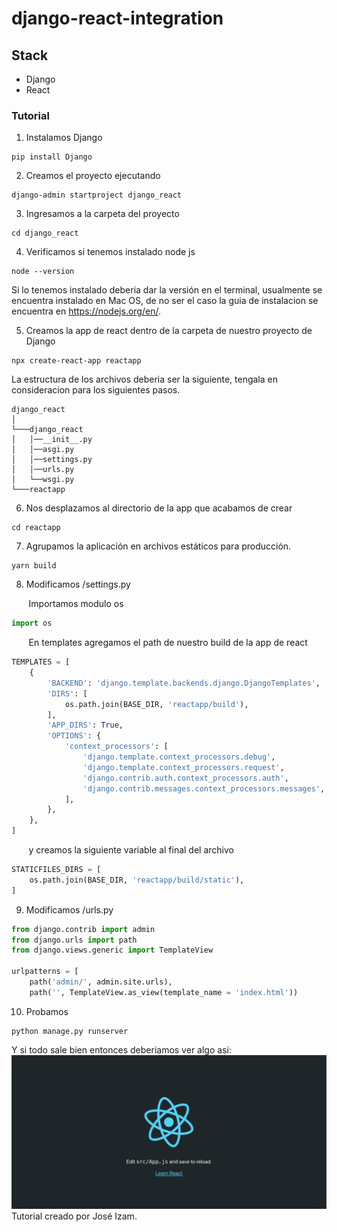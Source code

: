 # django-react-integration
## Stack
* Django
* React

### Tutorial
1. Instalamos Django
```
pip install Django
```
2. Creamos el proyecto ejecutando
```
django-admin startproject django_react
```
3. Ingresamos a la carpeta del proyecto 
```
cd django_react
```
4. Verificamos si tenemos instalado node js  

```
node --version
```  
Si lo tenemos instalado deberia dar la versión en el terminal, usualmente se encuentra instalado en Mac OS, de no ser el caso la guia de instalacion se encuentra en https://nodejs.org/en/.

5. Creamos la app de react dentro de la carpeta de nuestro proyecto de Django
```
npx create-react-app reactapp
```
La estructura de los archivos deberia ser la siguiente, tengala en consideracion para los siguientes pasos.
```
django_react
│ 
└───django_react
│   │──__init__.py
│   │──asgi.py
│   │──settings.py
│   │──urls.py
│   └──wsgi.py
└───reactapp
```
6. Nos desplazamos al directorio de la app que acabamos de crear
```
cd reactapp
```
7. Agrupamos la aplicación en archivos estáticos para producción.
```
yarn build
```

8. Modificamos /settings.py  

&nbsp;&nbsp;&nbsp;&nbsp;&nbsp;&nbsp; Importamos modulo os
```python
import os
```
&nbsp;&nbsp;&nbsp;&nbsp;&nbsp;&nbsp; En templates agregamos el path de nuestro build de la app de react
```python
TEMPLATES = [
    {
        'BACKEND': 'django.template.backends.django.DjangoTemplates',
        'DIRS': [
            os.path.join(BASE_DIR, 'reactapp/build'),
        ],
        'APP_DIRS': True,
        'OPTIONS': {
            'context_processors': [
                'django.template.context_processors.debug',
                'django.template.context_processors.request',
                'django.contrib.auth.context_processors.auth',
                'django.contrib.messages.context_processors.messages',
            ],
        },
    },
]
```
&nbsp;&nbsp;&nbsp;&nbsp;&nbsp;&nbsp; y creamos la siguiente variable al final del archivo

```python
STATICFILES_DIRS = [
    os.path.join(BASE_DIR, 'reactapp/build/static'),
]
```
9. Modificamos /urls.py

```python
from django.contrib import admin
from django.urls import path
from django.views.generic import TemplateView

urlpatterns = [
    path('admin/', admin.site.urls),
    path('', TemplateView.as_view(template_name = 'index.html'))
```

10. Probamos
```
python manage.py runserver
```
Y si todo sale bien entonces deberiamos ver algo asi:
<img src="video.gif" />  
Tutorial creado por José Izam.
